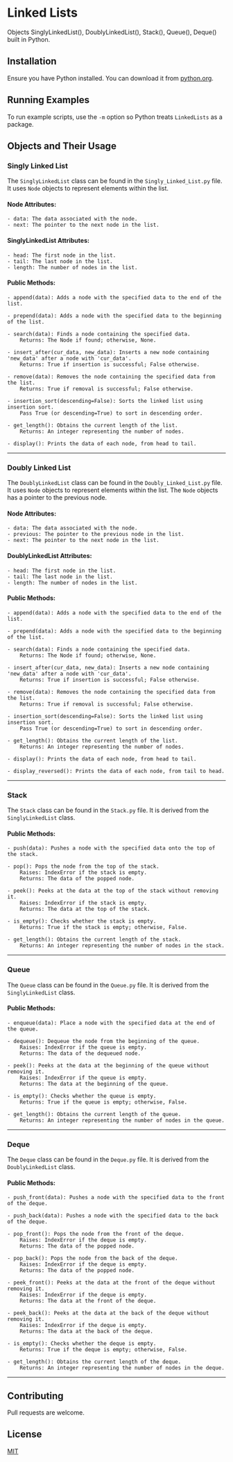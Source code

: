 # Linked Lists

Objects SinglyLinkedList(), DoublyLinkedList(), Stack(), Queue(), Deque() built in Python.

## Installation

Ensure you have Python installed. You can download it from [python.org](https://www.python.org/).

## Running Examples

To run example scripts, use the `-m` option so Python treats `LinkedLists` as a package.  

## Objects and Their Usage

### Singly Linked List

The `SinglyLinkedList` class can be found in the `Singly_Linked_List.py` file. It uses `Node` objects to represent elements within the list.

#### Node Attributes:

    - data: The data associated with the node.
    - next: The pointer to the next node in the list.

#### SinglyLinkedList Attributes:
    
    - head: The first node in the list.
    - tail: The last node in the list.
    - length: The number of nodes in the list.

#### Public Methods:

    - append(data): Adds a node with the specified data to the end of the list.

    - prepend(data): Adds a node with the specified data to the beginning of the list.
    
    - search(data): Finds a node containing the specified data.
        Returns: The Node if found; otherwise, None.

    - insert_after(cur_data, new_data): Inserts a new node containing 'new_data' after a node with 'cur_data'.
        Returns: True if insertion is successful; False otherwise.

    - remove(data): Removes the node containing the specified data from the list.
        Returns: True if removal is successful; False otherwise.

    - insertion_sort(descending=False): Sorts the linked list using insertion sort.
        Pass True (or descending=True) to sort in descending order.

    - get_length(): Obtains the current length of the list.
        Returns: An integer representing the number of nodes.

    - display(): Prints the data of each node, from head to tail.
___    

### Doubly Linked List

The `DoublyLinkedList` class can be found in the `Doubly_Linked_List.py` file. It uses `Node` objects to represent elements within the list. The `Node` objects has a pointer to the previous node.

#### Node Attributes:

    - data: The data associated with the node.
    - previous: The pointer to the previous node in the list.
    - next: The pointer to the next node in the list.

#### DoublyLinkedList Attributes:
    
    - head: The first node in the list.
    - tail: The last node in the list.
    - length: The number of nodes in the list.

#### Public Methods:

    - append(data): Adds a node with the specified data to the end of the list.

    - prepend(data): Adds a node with the specified data to the beginning of the list.
    
    - search(data): Finds a node containing the specified data.
        Returns: The Node if found; otherwise, None.

    - insert_after(cur_data, new_data): Inserts a new node containing 'new_data' after a node with 'cur_data'.
        Returns: True if insertion is successful; False otherwise.

    - remove(data): Removes the node containing the specified data from the list.
        Returns: True if removal is successful; False otherwise.

    - insertion_sort(descending=False): Sorts the linked list using insertion sort.
        Pass True (or descending=True) to sort in descending order.

    - get_length(): Obtains the current length of the list.
        Returns: An integer representing the number of nodes.

    - display(): Prints the data of each node, from head to tail.

    - display_reversed(): Prints the data of each node, from tail to head.
___

### Stack

The `Stack` class can be found in the `Stack.py` file. It is derived from the `SinglyLinkedList` class.

#### Public Methods:

    - push(data): Pushes a node with the specified data onto the top of the stack.

    - pop(): Pops the node from the top of the stack.
        Raises: IndexError if the stack is empty.
        Returns: The data of the popped node.

    - peek(): Peeks at the data at the top of the stack without removing it.
        Raises: IndexError if the stack is empty.
        Returns: The data at the top of the stack.

    - is_empty(): Checks whether the stack is empty.
        Returns: True if the stack is empty; otherwise, False.

    - get_length(): Obtains the current length of the stack.
        Returns: An integer representing the number of nodes in the stack.
___

### Queue

The `Queue` class can be found in the `Queue.py` file. It is derived from the `SinglyLinkedList` class.

#### Public Methods:

    - enqueue(data): Place a node with the specified data at the end of the queue.

    - dequeue(): Dequeue the node from the beginning of the queue.
        Raises: IndexError if the queue is empty.
        Returns: The data of the dequeued node.

    - peek(): Peeks at the data at the beginning of the queue without removing it.
        Raises: IndexError if the queue is empty.
        Returns: The data at the beginning of the queue.

    - is_empty(): Checks whether the queue is empty.
        Returns: True if the queue is empty; otherwise, False.

    - get_length(): Obtains the current length of the queue.
        Returns: An integer representing the number of nodes in the queue.
___

### Deque

The `Deque` class can be found in the `Deque.py` file. It is derived from the `DoublyLinkedList` class.

#### Public Methods:

    - push_front(data): Pushes a node with the specified data to the front of the deque.

    - push_back(data): Pushes a node with the specified data to the back of the deque.

    - pop_front(): Pops the node from the front of the deque.
        Raises: IndexError if the deque is empty.
        Returns: The data of the popped node.

    - pop_back(): Pops the node from the back of the deque.
        Raises: IndexError if the deque is empty.
        Returns: The data of the popped node.

    - peek_front(): Peeks at the data at the front of the deque without removing it.
        Raises: IndexError if the deque is empty.
        Returns: The data at the front of the deque.

    - peek_back(): Peeks at the data at the back of the deque without removing it.
        Raises: IndexError if the deque is empty.
        Returns: The data at the back of the deque.

    - is_empty(): Checks whether the deque is empty.
        Returns: True if the deque is empty; otherwise, False.

    - get_length(): Obtains the current length of the deque.
        Returns: An integer representing the number of nodes in the deque.
___

## Contributing

Pull requests are welcome.

## License

[MIT](https://choosealicense.com/licenses/mit/)